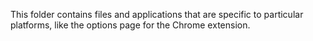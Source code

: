 This folder contains files and applications that are specific to particular platforms, like the options page for the Chrome extension.
